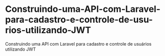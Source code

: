 # Construindo-uma-API-com-Laravel-para-cadastro-e-controle-de-usu-rios-utilizando-JWT
Construindo uma API com Laravel para cadastro e controle de usuários utilizando JWT
